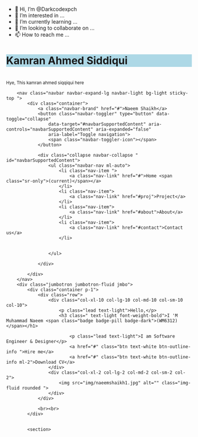 - 👋 Hi, I’m @Darkcodexpch
- 👀 I’m interested in ...
- 🌱 I’m currently learning ...
- 💞️ I’m looking to collaborate on ...
- 📫 How to reach me ...
<h1 style="background-color: lightblue;">Kamran Ahmed Siddiqui</h1></br>
<small>Hye, This kamran ahmed siqqiqui here</small>
  <section>

        <nav class="navbar navbar-expand-lg navbar-light bg-light sticky-top ">
            <div class="container">
                <a class="navbar-brand" href="#">Naeem Shaikh</a>
                <button class="navbar-toggler" type="button" data-toggle="collapse"
                    data-target="#navbarSupportedContent" aria-controls="navbarSupportedContent" aria-expanded="false"
                    aria-label="Toggle navigation">
                    <span class="navbar-toggler-icon"></span>
                </button>

                <div class="collapse navbar-collapse " id="navbarSupportedContent">
                    <ul class="navbar-nav ml-auto">
                        <li class="nav-item ">
                            <a class="nav-link" href="#">Home <span class="sr-only">(current)</span></a>
                        </li>
                        <li class="nav-item">
                            <a class="nav-link" href="#proj">Project</a>
                        </li>
                        <li class="nav-item">
                            <a class="nav-link" href="#about">About</a>
                        </li>
                        <li class="nav-item">
                            <a class="nav-link" href="#contact">Contact us</a>
                        </li>


                    </ul>

                </div>

            </div>
        </nav>
        <div class="jumbotron jumbotron-fluid jmbo">
            <div class="container p-1">
                <div class="row">
                    <div class="col-xl-10 col-lg-10 col-md-10 col-sm-10 col-10">
                        <p class="lead text-light">Hello,</p>
                        <h3 class=" text-light font-weight-bold">I 'M Muhammad Naeem <span class="badge badge-pill badge-dark">(WM6312)</span></h1>
                            
                            <p class="lead text-light">I am Software Engineer & Designer</p>
                            <a href="#" class="btn text-white btn-outline-info ">Hire me</a>
                            <a href="#" class="btn text-white btn-outline-info ml-2">Download CV</a>
                    </div>
                    <div class="col-xl-2 col-lg-2 col-md-2 col-sm-2 col-2">
                        <img src="img/naeemshaikh1.jpg" alt="" class="img-fluid rounded ">
                    </div>
                </div>

                <br><br>
            </div>


            <section>
<!---
Darkcodexpch/Darkcodexpch is a ✨ special ✨ repository because its `README.md` (this file) appears on your GitHub profile.
You can click the Preview link to take a look at your changes.
--->
